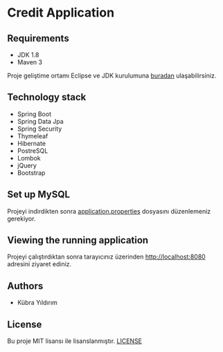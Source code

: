 # Credit Application

## Requirements
* JDK 1.8
* Maven 3

 Proje geliştime ortamı Eclipse ve JDK kurulumuna [buradan](https://github.com/kbryldrm1673/Document/blob/master/Windows%20JDK%208%20Eclipse%20Kurulumu.pdf)
 ulaşabilirsiniz.
  
## Technology stack
* Spring Boot
* Spring Data Jpa
* Spring Security
* Thymeleaf
* Hibernate
* PostreSQL
* Lombok
* jQuery
* Bootstrap

## Set up MySQL
Projeyi indirdikten sonra  [application.properties](https://github.com/kbryldrm1673/CreditApplication/blob/master/springboot-credit-app/src/main/resources/application.properties) dosyasını düzenlemeniz gerekiyor.

## Viewing the running application
Projeyi çalıştırdıktan sonra tarayıcınız üzerinden [http://localhost:8080](http://localhost:8080) adresini ziyaret ediniz. 

## Authors
* Kübra Yıldırım 

## License
Bu proje MIT lisansı ile lisanslanmıştır. [LICENSE](https://github.com/kbryldrm1673/CreditApplication/blob/master/LICENSE)
